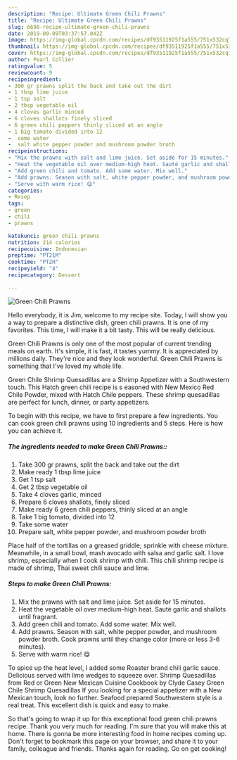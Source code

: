 ```yaml
---
description: "Recipe: Ultimate Green Chili Prawns"
title: "Recipe: Ultimate Green Chili Prawns"
slug: 6698-recipe-ultimate-green-chili-prawns
date: 2019-09-09T03:37:57.042Z
image: https://img-global.cpcdn.com/recipes/df93511925f1a555/751x532cq70/green-chili-prawns-recipe-main-photo.jpg
thumbnail: https://img-global.cpcdn.com/recipes/df93511925f1a555/751x532cq70/green-chili-prawns-recipe-main-photo.jpg
cover: https://img-global.cpcdn.com/recipes/df93511925f1a555/751x532cq70/green-chili-prawns-recipe-main-photo.jpg
author: Pearl Collier
ratingvalue: 5
reviewcount: 9
recipeingredient:
- 300 gr prawns split the back and take out the dirt
- 1 tbsp lime juice
- 1 tsp salt
- 2 tbsp vegetable oil
- 4 cloves garlic minced
- 6 cloves shallots finely sliced
- 6 green chili peppers thinly sliced at an angle
- 1 big tomato divided into 12
-  some water
-  salt white pepper powder and mushroom powder broth
recipeinstructions:
- "Mix the prawns with salt and lime juice. Set aside for 15 minutes."
- "Heat the vegetable oil over medium-high heat. Sauté garlic and shallots until fragrant."
- "Add green chili and tomato. Add some water. Mix well."
- "Add prawns. Season with salt, white pepper powder, and mushroom powder broth. Cook prawns until they change color (more or less 3-6 minutes)."
- "Serve with warm rice! 😋"
categories:
- Resep
tags:
- green
- chili
- prawns

katakunci: green chili prawns
nutrition: 214 calories
recipecuisine: Indonesian
preptime: "PT21M"
cooktime: "PT2H"
recipeyield: "4"
recipecategory: Dessert

---
```



![Green Chili Prawns](https://img-global.cpcdn.com/recipes/df93511925f1a555/751x532cq70/green-chili-prawns-recipe-main-photo.jpg)

Hello everybody, it is Jim, welcome to my recipe site. Today, I will show you a way to prepare a distinctive dish, green chili prawns. It is one of my favorites. This time, I will make it a bit tasty. This will be really delicious.

Green Chili Prawns is only one of the most popular of current trending meals on earth. It's simple, it is fast, it tastes yummy. It is appreciated by millions daily. They're nice and they look wonderful. Green Chili Prawns is something that I've loved my whole life.

Green Chile Shrimp Quesadillas are a Shrimp Appetizer with a Southwestern touch. This Hatch green chili recipe is s easoned with New Mexico Red Chile Powder, mixed with Hatch Chile peppers. These shrimp quesadillas are perfect for lunch, dinner, or party appetizers.


To begin with this recipe, we have to first prepare a few ingredients. You can cook green chili prawns using 10 ingredients and 5 steps. Here is how you can achieve it.

##### The ingredients needed to make Green Chili Prawns::

1. Take 300 gr prawns, split the back and take out the dirt
1. Make ready 1 tbsp lime juice
1. Get 1 tsp salt
1. Get 2 tbsp vegetable oil
1. Take 4 cloves garlic, minced
1. Prepare 6 cloves shallots, finely sliced
1. Make ready 6 green chili peppers, thinly sliced at an angle
1. Take 1 big tomato, divided into 12
1. Take  some water
1. Prepare  salt, white pepper powder, and mushroom powder broth


Place half of the tortillas on a greased griddle; sprinkle with cheese mixture. Meanwhile, in a small bowl, mash avocado with salsa and garlic salt. I love shrimp, especially when I cook shrimp with chili. This chili shrimp recipe is made of shrimp, Thai sweet chili sauce and lime. 

##### Steps to make Green Chili Prawns:

1. Mix the prawns with salt and lime juice. Set aside for 15 minutes.
1. Heat the vegetable oil over medium-high heat. Sauté garlic and shallots until fragrant.
1. Add green chili and tomato. Add some water. Mix well.
1. Add prawns. Season with salt, white pepper powder, and mushroom powder broth. Cook prawns until they change color (more or less 3-6 minutes).
1. Serve with warm rice! 😋


To spice up the heat level, I added some Roaster brand chili garlic sauce. Delicious served with lime wedges to squeeze over. Shrimp Quesadillas from Red or Green New Mexican Cuisine Cookbook by Clyde Casey Green Chile Shrimp Quesadillas If you looking for a special appetizer with a New Mexican touch, look no further. Seafood prepared Southwestern style is a real treat. This excellent dish is quick and easy to make. 

So that's going to wrap it up for this exceptional food green chili prawns recipe. Thank you very much for reading. I'm sure that you will make this at home. There is gonna be more interesting food in home recipes coming up. Don't forget to bookmark this page on your browser, and share it to your family, colleague and friends. Thanks again for reading. Go on get cooking!
